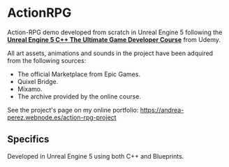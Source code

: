 # ActionRPG

Action-RPG demo developed from scratch in Unreal Engine 5 following the [**Unreal Engine 5 C++ The Ultimate Game Developer Course**](https://www.udemy.com/course/unreal-engine-5-the-ultimate-game-developer-course/) from Udemy.

All art assets, animations and sounds in the project have been adquired from the following sources:
- The official Marketplace from Epic Games.
- Quixel Bridge.
- Mixamo.
- The archive provided by the online course.

See the project's page on my online portfolio: https://andrea-perez.webnode.es/action-rpg-project

## Specifics

Developed in Unreal Engine 5 using both C++ and Blueprints.
